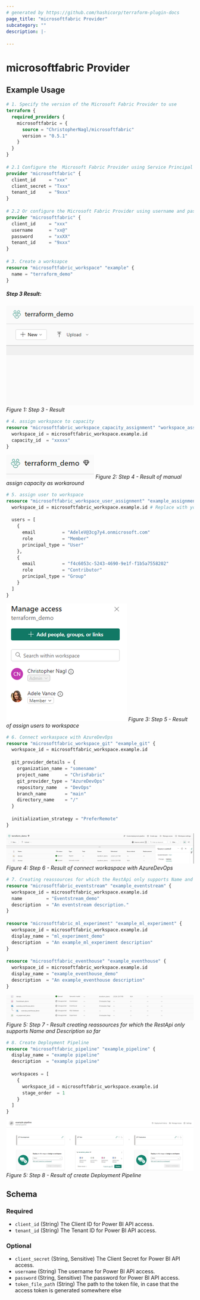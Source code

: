 ```yaml
---
# generated by https://github.com/hashicorp/terraform-plugin-docs
page_title: "microsoftfabric Provider"
subcategory: ""
description: |-
  
---
```


# microsoftfabric Provider



## Example Usage

```terraform
# 1. Specify the version of the Microsoft Fabric Provider to use
terraform {
  required_providers {
    microsoftfabric = {
      source = "ChristopherNagl/microsoftfabric"
      version = "0.5.1"
    }
  }
}

# 2.1 Configure the  Microsoft Fabric Provider using Service Principal
provider "microsoftfabric" {
  client_id     = "xxx"
  client_secret = "Txxx"
  tenant_id     = "9xxx"
}

# 2.2 Or configure the Microsoft Fabric Provider using username and passwort login
provider "microsoftfabric" {
  client_id     = "xxx"
  username      = "xx@"
  password      = "xxXX"
  tenant_id     = "9xxx"
}

# 3. Create a worksapce
resource "microsoftfabric_workspace" "example" {
  name = "terraform_demo"
}
```
##### Step 3 Result:
![Alt text](docs/example_pictures/step3_create_workspace.PNG)
*Figure 1: Step 3 - Result*
```terraform
# 4. assign workspace to capacity
resource "microsoftfabric_workspace_capacity_assignment" "workspace_assignment" {
  workspace_id = microsoftfabric_workspace.example.id
  capacity_id  = "xxxxx"
}
```
![Alt text](docs/example_pictures/step4_assign_capacity.PNG)
*Figure 2: Step 4 - Result of manual assign capacity as workaround*

```terraform
# 5. assign user to workspace
resource "microsoftfabric_workspace_user_assignment" "example_assignment" {
  workspace_id = microsoftfabric_workspace.example.id # Replace with your workspace ID

  users = [
    {
      email          = "AdeleV@3cg7y4.onmicrosoft.com"
      role           = "Member"
      principal_type = "User"
    },
    {
      email          = "f4c6053c-5243-4690-9e1f-f1b5a7558202"
      role           = "Contributor"
      principal_type = "Group"
    }
  ]
}
```
![Alt text](docs/example_pictures/step5_assign_user.PNG)
*Figure 3: Step 5 - Result of assign users to workspace*

```terraform
# 6. Connect workaspace with AzureDevOps
resource "microsoftfabric_workspace_git" "example_git" {
  workspace_id = microsoftfabric_workspace.example.id

  git_provider_details = {
    organization_name = "somename"
    project_name      = "ChrisFabric"
    git_provider_type = "AzureDevOps"
    repository_name   = "DevOps"
    branch_name       = "main"
    directory_name    = "/"
  }

  initialization_strategy = "PreferRemote"
}
```
![Alt text](docs/example_pictures/step6_connect_workspace_git.PNG)
*Figure 4: Step 6 - Result of connect workaspace with AzureDevOps*

```terraform
# 7. Creating reassources for which the RestApi only supports Name and Description so far
resource "microsoftfabric_eventstream" "example_eventstream" {
  workspace_id = microsoftfabric_workspace.example.id
  name         = "Eventstream_demo"
  description  = "An eventstream description."
}

resource "microsoftfabric_ml_experiment" "example_ml_experiment" {
  workspace_id = microsoftfabric_workspace.example.id
  display_name = "ml_experiment_demo"
  description  = "An example_ml_experiment description"
}

resource "microsoftfabric_eventhouse" "example_eventhouse" {
  workspace_id = microsoftfabric_workspace.example.id
  display_name = "example_eventhouse_demo"
  description  = "An example_eventhouse description"
}
```
![Alt text](docs/example_pictures/step7.PNG)
*Figure 5: Step 7 - Result creating reassources for which the RestApi only supports Name and Description so far*

```terraform
# 8. Create Deployment Pipeline
resource "microsoftfabric_pipeline" "example_pipeline" {
  display_name = "example pipeline"
  description  = "example pipeline"

  workspaces = [
    {
      workspace_id = microsoftfabric_workspace.example.id
      stage_order  = 1
    }
  ]
}
```
![Alt text](docs/example_pictures/step8_pipeline.PNG)
*Figure 5: Step 8 - Result of create Deployment Pipeline*
<!-- schema generated by tfplugindocs -->
## Schema

### Required

- `client_id` (String) The Client ID for Power BI API access.
- `tenant_id` (String) The Tenant ID for Power BI API access.

### Optional 
- `client_secret` (String, Sensitive) The Client Secret for Power BI API access.
- `username` (String) The username for Power BI API access.
- `password` (String, Sensitive) The password for Power BI API access.
- `token_file_path` (String) The path to the token file, in case that the access token is generated somewhere else

